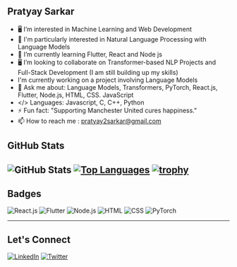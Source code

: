 ## Pratyay Sarkar

- 🖥️ I’m interested in Machine Learning and Web Development
- 📃 I'm particularly interested in Natural Language Processing with Language Models
- 🌱 I’m currently learning Flutter, React and Node js
- 🖥️ I’m looking to collaborate on Transformer-based NLP Projects and Full-Stack Development (I am still building up my skills)
- I'm currently working on a project involving Language Models
- 💬 Ask me about: Language Models, Transformers, PyTorch, React.js, Flutter, Node.js, HTML, CSS. JavaScript 
- </> Languages: Javascript, C, C++, Python
- ⚡ Fun fact: "Supporting Manchester United cures happiness."
- 📫 How to reach me : pratyay2sarkar@gmail.com

<!---
pratt-sark/pratt-sark is a ✨ special ✨ repository because its `README.md` (this file) appears on your GitHub profile.
You can click the Preview link to take a look at your changes.
--->
## GitHub Stats

![GitHub Stats](https://github-readme-stats.vercel.app/api?username=pratt-sark&show_icons=true&theme=radical)
[![Top Languages](https://github-readme-stats.vercel.app/api/top-langs/?username=pratt-sark&layout=compact&theme=radical)](https://github.com/pratt-sark)
[![trophy](https://github-profile-trophy.vercel.app/?username=pratt-sark&theme=onedark&row=2&column=5)](https://github.com/ryo-ma/github-profile-trophy)
---

## Badges

![React.js](https://img.shields.io/badge/React.js-blue?logo=react)
![Flutter](https://img.shields.io/badge/Flutter-blue?logo=flutter)
![Node.js](https://img.shields.io/badge/Node.js-blue?logo=node.js)
![HTML](https://img.shields.io/badge/HTML-orange?logo=html5)
![CSS](https://img.shields.io/badge/CSS-orange?logo=css3)
![PyTorch](https://img.shields.io/badge/PyTorch-yellow?logo=pytorch) 

---

## Let's Connect

[![LinkedIn](https://img.shields.io/badge/LinkedIn-blue?logo=linkedin)](https://www.linkedin.com/in/pratyaysarkar/)
[![Twitter](https://img.shields.io/badge/Twitter-blue?logo=twitter)](https://twitter.com/PratyaySarkar12)

